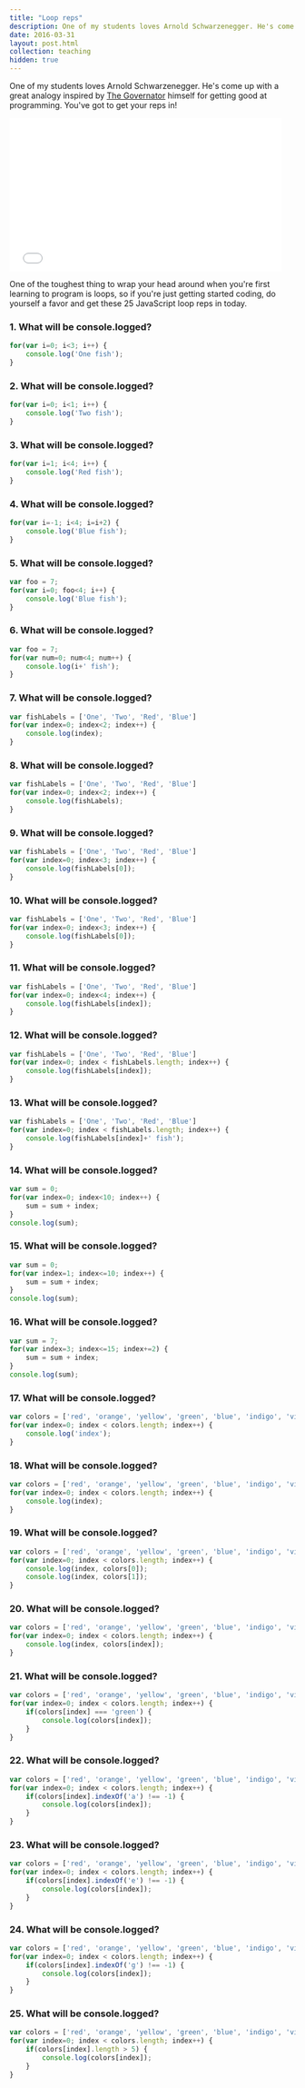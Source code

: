 ```yaml
---
title: "Loop reps"
description: One of my students loves Arnold Schwarzenegger. He's come up with a great analogy inspired by The Governator himself for getting good at programming. You've got to get your reps in!
date: 2016-03-31
layout: post.html
collection: teaching
hidden: true
---
```


One of my students loves Arnold Schwarzenegger. He's come up with a great analogy inspired by [The Governator](https://www.google.com/search?q=The+Governator) himself for getting good at programming. You've got to get your reps in!

<iframe src="//giphy.com/embed/W7dBXzbnEpOBG" width="480" height="270" frameBorder="0" class="giphy-embed" allowFullScreen></iframe>

One of the toughest thing to wrap your head around when you're first learning to program is loops, so if you're just getting started coding, do yourself a favor and get these 25 JavaScript loop reps in today.

### 1. What will be console.logged?

```js
for(var i=0; i<3; i++) {
	console.log('One fish');
}
```


### 2. What will be console.logged?

```js
for(var i=0; i<1; i++) {
	console.log('Two fish');
}
```



### 3. What will be console.logged?

```js
for(var i=1; i<4; i++) {
	console.log('Red fish');
}
```

### 4. What will be console.logged?

```js
for(var i=-1; i<4; i=i+2) {
	console.log('Blue fish');
}
```

### 5. What will be console.logged?

```js
var foo = 7;
for(var i=0; foo<4; i++) {
	console.log('Blue fish');
}
```

### 6. What will be console.logged?

```js
var foo = 7;
for(var num=0; num<4; num++) {
	console.log(i+' fish');
}
```

### 7. What will be console.logged?

```js
var fishLabels = ['One', 'Two', 'Red', 'Blue']
for(var index=0; index<2; index++) {
	console.log(index);
}
```

### 8. What will be console.logged?

```js
var fishLabels = ['One', 'Two', 'Red', 'Blue']
for(var index=0; index<2; index++) {
	console.log(fishLabels);
}
```

### 9. What will be console.logged?

```js
var fishLabels = ['One', 'Two', 'Red', 'Blue']
for(var index=0; index<3; index++) {
	console.log(fishLabels[0]);
}
```

### 10. What will be console.logged?

```js
var fishLabels = ['One', 'Two', 'Red', 'Blue']
for(var index=0; index<3; index++) {
	console.log(fishLabels[0]);
}
```

### 11. What will be console.logged?

```js
var fishLabels = ['One', 'Two', 'Red', 'Blue']
for(var index=0; index<4; index++) {
	console.log(fishLabels[index]);
}
```

### 12. What will be console.logged?

```js
var fishLabels = ['One', 'Two', 'Red', 'Blue']
for(var index=0; index < fishLabels.length; index++) {
	console.log(fishLabels[index]);
}
```

### 13. What will be console.logged?

```js
var fishLabels = ['One', 'Two', 'Red', 'Blue']
for(var index=0; index < fishLabels.length; index++) {
	console.log(fishLabels[index]+' fish');
}
```

### 14. What will be console.logged?

```js
var sum = 0;
for(var index=0; index<10; index++) {
	sum = sum + index;
}
console.log(sum);
```

### 15. What will be console.logged?

```js
var sum = 0;
for(var index=1; index<=10; index++) {
	sum = sum + index;
}
console.log(sum);
```

### 16. What will be console.logged?

```js
var sum = 7;
for(var index=3; index<=15; index+=2) {
	sum = sum + index;
}
console.log(sum);
```

### 17. What will be console.logged?

```js
var colors = ['red', 'orange', 'yellow', 'green', 'blue', 'indigo', 'violet']
for(var index=0; index < colors.length; index++) {
	console.log('index');
}
```

### 18. What will be console.logged?

```js
var colors = ['red', 'orange', 'yellow', 'green', 'blue', 'indigo', 'violet']
for(var index=0; index < colors.length; index++) {
	console.log(index);
}
```

### 19. What will be console.logged?

```js
var colors = ['red', 'orange', 'yellow', 'green', 'blue', 'indigo', 'violet']
for(var index=0; index < colors.length; index++) {
	console.log(index, colors[0]);
	console.log(index, colors[1]);
}
```

### 20. What will be console.logged?

```js
var colors = ['red', 'orange', 'yellow', 'green', 'blue', 'indigo', 'violet']
for(var index=0; index < colors.length; index++) {
	console.log(index, colors[index]);
}
```

### 21. What will be console.logged?

```js
var colors = ['red', 'orange', 'yellow', 'green', 'blue', 'indigo', 'violet']
for(var index=0; index < colors.length; index++) {
	if(colors[index] === 'green') {
		console.log(colors[index]);
	}
}
```

### 22. What will be console.logged?

```js
var colors = ['red', 'orange', 'yellow', 'green', 'blue', 'indigo', 'violet']
for(var index=0; index < colors.length; index++) {
	if(colors[index].indexOf('a') !== -1) {
		console.log(colors[index]);
	}
}
```

### 23. What will be console.logged?

```js
var colors = ['red', 'orange', 'yellow', 'green', 'blue', 'indigo', 'violet']
for(var index=0; index < colors.length; index++) {
	if(colors[index].indexOf('e') !== -1) {
		console.log(colors[index]);
	}
}
```

### 24. What will be console.logged?

```js
var colors = ['red', 'orange', 'yellow', 'green', 'blue', 'indigo', 'violet']
for(var index=0; index < colors.length; index++) {
	if(colors[index].indexOf('g') !== -1) {
		console.log(colors[index]);
	}
}
```

### 25. What will be console.logged?

```js
var colors = ['red', 'orange', 'yellow', 'green', 'blue', 'indigo', 'violet']
for(var index=0; index < colors.length; index++) {
	if(colors[index].length > 5) {
		console.log(colors[index]);
	}
}
```